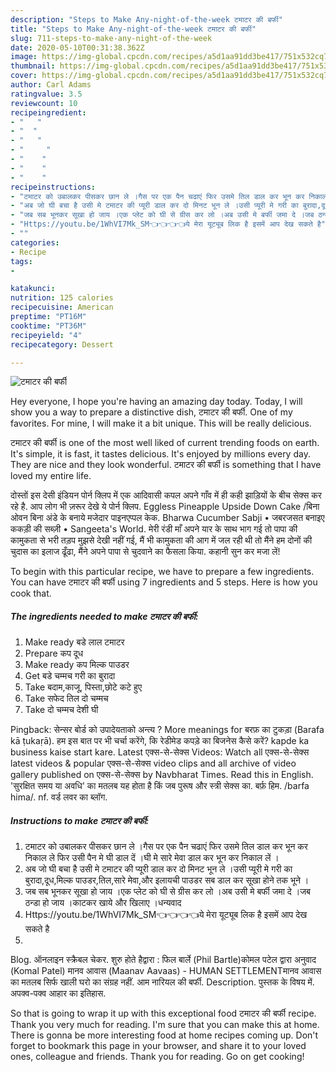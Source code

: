 ```yaml
---
description: "Steps to Make Any-night-of-the-week टमाटर की बर्फी"
title: "Steps to Make Any-night-of-the-week टमाटर की बर्फी"
slug: 711-steps-to-make-any-night-of-the-week
date: 2020-05-10T00:31:38.362Z
image: https://img-global.cpcdn.com/recipes/a5d1aa91dd3be417/751x532cq70/टमाटर-की-बर्फी-recipe-main-photo.jpg
thumbnail: https://img-global.cpcdn.com/recipes/a5d1aa91dd3be417/751x532cq70/टमाटर-की-बर्फी-recipe-main-photo.jpg
cover: https://img-global.cpcdn.com/recipes/a5d1aa91dd3be417/751x532cq70/टमाटर-की-बर्फी-recipe-main-photo.jpg
author: Carl Adams
ratingvalue: 3.5
reviewcount: 10
recipeingredient:
- "   "
- "  "
- "   "
- "     "
- "    "
- "    "
- "    "
recipeinstructions:
- "टमाटर को उबालकर पीसकर छान ले ।गैस पर एक पैन चढाएं फिर उसमे तिल डाल कर भून कर निकाल ले फिर उसी पैन मे घी डाल दें ।घी मे सारे मेवा डाल कर भून कर निकाल लें ।"
- "अब जो घी बचा है उसी मे टमाटर की प्यूरी डाल कर दो मिनट भून ले ।उसी प्यूरी मे गरी का बुरादा,दूध,मिल्क पाउडर,तिल,सारे मेवा,और इलायची पाउडर सब डाल कर सूखा होने तक भूने ।"
- "जब सब भूनकर सूखा हो जाय ।एक प्लेट को घी से ग्रीस कर लो ।अब उसी मे बर्फी जमा दे ।जब ठन्डा हो जाय ।काटकर खाये और खिलाए ।धन्यवाद"
- "Https://youtu.be/1WhVI7Mk_SM👈👈👈👈ये मेरा यूट्यूब लिक है इसमें आप देख सकते है"
- ""
categories:
- Recipe
tags:
- 

katakunci:  
nutrition: 125 calories
recipecuisine: American
preptime: "PT16M"
cooktime: "PT36M"
recipeyield: "4"
recipecategory: Dessert

---
```



![टमाटर की बर्फी](https://img-global.cpcdn.com/recipes/a5d1aa91dd3be417/751x532cq70/टमाटर-की-बर्फी-recipe-main-photo.jpg)

Hey everyone, I hope you're having an amazing day today. Today, I will show you a way to prepare a distinctive dish, टमाटर की बर्फी. One of my favorites. For mine, I will make it a bit unique. This will be really delicious.

टमाटर की बर्फी is one of the most well liked of current trending foods on earth. It's simple, it is fast, it tastes delicious. It's enjoyed by millions every day. They are nice and they look wonderful. टमाटर की बर्फी is something that I have loved my entire life.

दोस्तों इस देसी इंडियन पोर्न क्लिप में एक आदिवासी कपल अपने गाँव में ही कही झाड़ियों के बीच सेक्स कर रहे है. आप लोग भी ज़रूर देखे ये पोर्न क्लिप. Eggless Pineapple Upside Down Cake /बिना ओवन बिना अंडे के बनाये मजेदार पाइनएप्पल केक. Bharwa Cucumber Sabji • जबरजसत बनाइए ककड़ी की सब्ज़ी • Sangeeta&#39;s World. मेरी रंडी माँ अपने यार के साथ भाग गई तो पापा की कामुकता से भरी तड़प मुझसे देखी नहीं गई, मैं भी कामुकता की आग में जल रही थी तो मैंने हम दोनों की चुदास का इलाज ढूँढा, मैंने अपने पापा से चुदवाने का फैसला किया. कहानी सुन कर मजा लें!


To begin with this particular recipe, we have to prepare a few ingredients. You can have टमाटर की बर्फी using 7 ingredients and 5 steps. Here is how you cook that.

<!--inarticleads1-->

##### The ingredients needed to make टमाटर की बर्फी:

1. Make ready  बडे लाल टमाटर
1. Prepare  कप दूध
1. Make ready  कप मिल्क पाउडर
1. Get  बडे चम्मच गरी का बुरादा
1. Take  बदाम,काजू, पिस्ता,छोटे कटे हुए
1. Take  सफेद तिल दो चम्मच
1. Take  दो चम्मच देशी घी


Pingback: सेन्सर बोर्ड को उपादेयताको अन्त्य ? More meanings for बरफ़ का टुकड़ा (Barafa kā ṭukaṛā). हम इस बात पर भी चर्चा करेंगे, कि रेडीमेड कपड़े का बिजनेस कैसे करें? kapde ka business kaise start kare. Latest एक्स-से-सेक्स Videos: Watch all एक्स-से-सेक्स latest videos &amp; popular एक्स-से-सेक्स video clips and all archive of video gallery published on एक्स-से-सेक्स by Navbharat Times. Read this in English. &#39;सुरक्षित समय या अवधि&#39; का मतलब यह होता है किं जब पुरूष और स्त्री सेक्स का. बर्फ़ हिम. /barfa hima/. nf. वर्ड लवर का ब्लॉग. 

<!--inarticleads2-->

##### Instructions to make टमाटर की बर्फी:

1. टमाटर को उबालकर पीसकर छान ले ।गैस पर एक पैन चढाएं फिर उसमे तिल डाल कर भून कर निकाल ले फिर उसी पैन मे घी डाल दें ।घी मे सारे मेवा डाल कर भून कर निकाल लें ।
1. अब जो घी बचा है उसी मे टमाटर की प्यूरी डाल कर दो मिनट भून ले ।उसी प्यूरी मे गरी का बुरादा,दूध,मिल्क पाउडर,तिल,सारे मेवा,और इलायची पाउडर सब डाल कर सूखा होने तक भूने ।
1. जब सब भूनकर सूखा हो जाय ।एक प्लेट को घी से ग्रीस कर लो ।अब उसी मे बर्फी जमा दे ।जब ठन्डा हो जाय ।काटकर खाये और खिलाए ।धन्यवाद
1. Https://youtu.be/1WhVI7Mk_SM👈👈👈👈ये मेरा यूट्यूब लिक है इसमें आप देख सकते है
1. 


Blog. ऑनलाइन स्क्रैबल चेकर. शुरु होते हैद्वारा : फिल बार्ले (Phil Bartle)कोमल पटेल द्वारा अनुवाद (Komal Patel) मानव आवास (Maanav Aavaas) - HUMAN SETTLEMENTमानव आवास का मतलब सिर्फ खाली घरो का संग्रह नहीं. आम नारियल की बर्फी. Description. पुस्तक के विषय में. अपक्व-पक्व आहार का इतिहास. 

So that is going to wrap it up with this exceptional food टमाटर की बर्फी recipe. Thank you very much for reading. I'm sure that you can make this at home. There is gonna be more interesting food at home recipes coming up. Don't forget to bookmark this page in your browser, and share it to your loved ones, colleague and friends. Thank you for reading. Go on get cooking!
